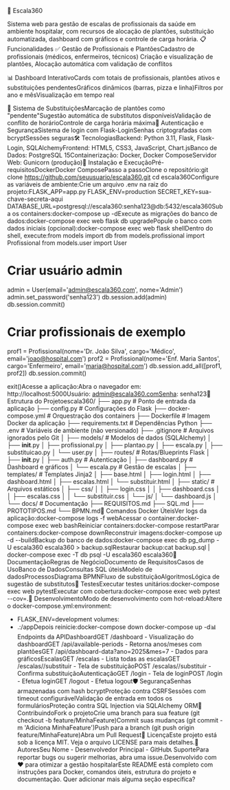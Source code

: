 🏥 Escala360

Sistema web para gestão de escalas de profissionais da saúde em ambiente hospitalar, com recursos de alocação de plantões, substituição automatizada, dashboard com gráficos e controle de carga horária.
📋 Funcionalidades
✅ Gestão de Profissionais e PlantõesCadastro de profissionais (médicos, enfermeiros, técnicos)
Criação e visualização de plantões,
Alocação automática com validação de conflitos

📊 Dashboard InterativoCards com totais de profissionais, plantões ativos e substituições pendentesGráficos dinâmicos (barras, pizza e linha)Filtros por ano e mêsVisualização em tempo real

🔄 Sistema de SubstituiçõesMarcação de plantões como "pendente"Sugestão automática de substitutos disponíveisValidação de conflito de horárioControle de carga horária máxima🔐 Autenticação e SegurançaSistema de login com Flask-LoginSenhas criptografadas com bcryptSessões seguras🛠 TecnologiasBackend: Python 3.11, Flask, Flask-Login, SQLAlchemyFrontend: HTML5, CSS3, JavaScript, Chart.jsBanco de Dados: PostgreSQL 15Containerização: Docker, Docker ComposeServidor Web: Gunicorn (produção)🚀 Instalação e ExecuçãoPré-requisitosDockerDocker ComposePasso a passoClone o repositório:git clone https://github.com/seuusuario/escala360.git
cd escala360Configure as variáveis de ambiente:Crie um arquivo .env na raiz do projeto:FLASK_APP=app.py
FLASK_ENV=production
SECRET_KEY=sua-chave-secreta-aqui
DATABASE_URL=postgresql://escala360:senha123@db:5432/escala360Suba os containers:docker-compose up -dExecute as migrações do banco de dados:docker-compose exec web flask db upgradePopule o banco com dados iniciais (opcional):docker-compose exec web flask shellDentro do shell, execute:from models import db
from models.profissional import Profissional
from models.user import User

# Criar usuário admin
admin = User(email='admin@escala360.com', nome='Admin')
admin.set_password('senha123')
db.session.add(admin)
db.session.commit()

# Criar profissionais de exemplo
prof1 = Profissional(nome='Dr. João Silva', cargo='Médico', email='joao@hospital.com')
prof2 = Profissional(nome='Enf. Maria Santos', cargo='Enfermeiro', email='maria@hospital.com')
db.session.add_all([prof1, prof2])
db.session.commit()

exit()Acesse a aplicação:Abra o navegador em: http://localhost:5000Usuário: admin@escala360.comSenha: senha123📂 Estrutura do Projetoescala360/
├── app.py                    # Ponto de entrada da aplicação
├── config.py                 # Configurações do Flask
├── docker-compose.yml        # Orquestração dos containers
├── Dockerfile                # Imagem Docker da aplicação
├── requirements.txt          # Dependências Python
├── .env                      # Variáveis de ambiente (não versionado)
├── .gitignore               # Arquivos ignorados pelo Git
│
├── models/                   # Modelos de dados (SQLAlchemy)
│   ├── __init__.py
│   ├── profissional.py
│   ├── plantao.py
│   ├── escala.py
│   ├── substituicao.py
│   └── user.py
│
├── routes/                   # Rotas/Blueprints Flask
│   ├── __init__.py
│   ├── auth.py              # Autenticação
│   ├── dashboard.py         # Dashboard e gráficos
│   └── escala.py            # Gestão de escalas
│
├── templates/                # Templates Jinja2
│   ├── base.html
│   ├── login.html
│   ├── dashboard.html
│   ├── escalas.html
│   └── substituir.html
│
├── static/                   # Arquivos estáticos
│   ├── css/
│   │   ├── login.css
│   │   ├── dashboard.css
│   │   ├── escalas.css
│   │   └── substituir.css
│   └── js/
│       └── dashboard.js
│
└── docs/                     # Documentação
    ├── REQUISITOS.md
    ├── SQL.md
    ├── PROTOTIPOS.md
    └── BPMN.md🐳 Comandos Docker ÚteisVer logs da aplicação:docker-compose logs -f webAcessar o container:docker-compose exec web bashReiniciar containers:docker-compose restartParar containers:docker-compose downReconstruir imagens:docker-compose up -d --buildBackup do banco de dados:docker-compose exec db pg_dump -U escala360 escala360 > backup.sqlRestaurar backup:cat backup.sql | docker-compose exec -T db psql -U escala360 escala360📖 DocumentaçãoRegras de NegócioDocumento de RequisitosCasos de UsoBanco de DadosConsultas SQL úteisModelo de dadosProcessosDiagrama BPMNFluxo de substituiçãoAlgoritmosLógica de sugestão de substitutos🧪 TestesExecutar testes unitários:docker-compose exec web pytestExecutar com cobertura:docker-compose exec web pytest --cov=.🔧 DesenvolvimentoModo de desenvolvimento com hot-reload:Altere o docker-compose.yml:environment:
  - FLASK_ENV=development
volumes:
  - .:/appDepois reinicie:docker-compose down
docker-compose up -d📊 Endpoints da APIDashboardGET /dashboard - Visualização do dashboardGET /api/available-periods - Retorna anos/meses com plantõesGET /api/dashboard-data?ano=2025&mes=7 - Dados para gráficosEscalasGET /escalas - Lista todas as escalasGET /escalas/<id>/substituir - Tela de substituiçãoPOST /escalas/<id>/substituir - Confirma substituiçãoAutenticaçãoGET /login - Tela de loginPOST /login - Efetua loginGET /logout - Efetua logout🛡️ SegurançaSenhas armazenadas com hash bcryptProteção contra CSRFSessões com timeout configurávelValidação de entrada em todos os formuláriosProteção contra SQL Injection via SQLAlchemy ORM🤝 ContribuindoFork o projetoCrie uma branch para sua feature (git checkout -b feature/MinhaFeature)Commit suas mudanças (git commit -m 'Adiciona MinhaFeature')Push para a branch (git push origin feature/MinhaFeature)Abra um Pull Request📝 LicençaEste projeto está sob a licença MIT. Veja o arquivo LICENSE para mais detalhes.👥 AutoresSeu Nome - Desenvolvedor Principal - GitHub📞 SuportePara reportar bugs ou sugerir melhorias, abra uma issue.Desenvolvido com ❤️ para otimizar a gestão hospitalarEste README está completo com instruções para Docker, comandos úteis, estrutura do projeto e documentação. Quer adicionar mais alguma seção específica?